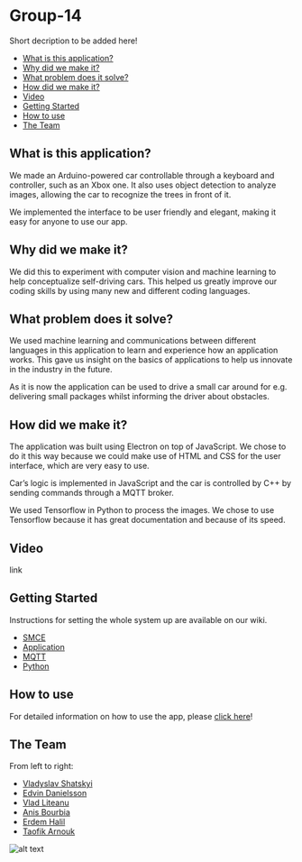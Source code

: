 # Group-14 

Short decription to be added here!

* [What is this application?](#what-is-this-application)
* [Why did we make it?](#why-did-we-make-it)
* [What problem does it solve? ](#what-problem-does-it-solve)
* [How did we make it?](#how-did-we-make-it)
* [Video](#video)
* [Getting Started](#getting-started)
* [How to use](#how-to-use)
* [The Team](#the-team)


## What is this application? 

We made an Arduino-powered car controllable through a keyboard and controller, such as an Xbox one. It also uses object detection to analyze images, allowing the car to recognize the trees in front of it. 

We implemented the interface to be user friendly and elegant, making it easy for anyone to use our app. 

## Why did we make it?

We did this to experiment with computer vision and machine learning to help conceptualize self-driving cars. This helped us greatly improve our coding skills by using many new and different coding languages. 

## What problem does it solve? 

We used machine learning and communications between different languages in this application to learn and experience how an application works. This gave us insight on the basics of applications to help us innovate in the industry in the future.

As it is now the application can be used to drive a small car around for e.g. delivering small packages whilst informing the driver about obstacles. 

## How did we make it?

The application was built using Electron on top of JavaScript. We chose to do it this way because we could make use of HTML and CSS for the user interface, which are very easy to use. 

Car’s logic is implemented in JavaScript and the car is controlled by C++ by sending commands through a MQTT broker.

We used Tensorflow in Python to process the images. We chose to use Tensorflow because it has great documentation and because of its speed.

## Video

link

## Getting Started

Instructions for setting the whole system up are available on our wiki.

* [SMCE](https://github.com/DIT112-V21/group-14/wiki/Setting-up-the-emulator)
* [Application](https://github.com/DIT112-V21/group-14/wiki/Setting-up-the-application)
* [MQTT](https://github.com/DIT112-V21/group-14/wiki/Installing-MQTT-broker)
* [Python](https://github.com/DIT112-V21/group-14/wiki/Setting-up-Python)

## How to use

For detailed information on how to use the app, please [click here](https://github.com/DIT112-V21/group-14/wiki/User-manual)!

## The Team

From left to right:

* [Vladyslav Shatskyi](https://github.com/VladisLove02)
* [Edvin Danielsson](https://github.com/JollerMcAwesome)
* [Vlad Liteanu](https://github.com/VladLiteanu)
* [Anis Bourbia](https://github.com/EnisBourbia)
* [Erdem Halil](https://github.com/erdemhalil)
* [Taofik Arnouk](https://github.com/TaofikArnouk)

![alt text]( https://github.com/DIT112-V21/group-14/blob/master/front_end/img/group-photo.png )
